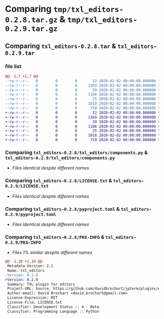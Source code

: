 # Comparing `tmp/txl_editors-0.2.8.tar.gz` & `tmp/txl_editors-0.2.9.tar.gz`

## Comparing `txl_editors-0.2.8.tar` & `txl_editors-0.2.9.tar`

### file list

```diff
@@ -1,7 +1,7 @@
--rw-r--r--   0        0        0       22 2020-02-02 00:00:00.000000 txl_editors-0.2.8/txl_editors/__init__.py
--rw-r--r--   0        0        0     2369 2020-02-02 00:00:00.000000 txl_editors-0.2.8/txl_editors/components.py
--rw-r--r--   0        0        0       39 2020-02-02 00:00:00.000000 txl_editors-0.2.8/.gitignore
--rw-r--r--   0        0        0     1106 2020-02-02 00:00:00.000000 txl_editors-0.2.8/LICENSE.txt
--rw-r--r--   0        0        0       25 2020-02-02 00:00:00.000000 txl_editors-0.2.8/README.md
--rw-r--r--   0        0        0     1018 2020-02-02 00:00:00.000000 txl_editors-0.2.8/pyproject.toml
--rw-r--r--   0        0        0      759 2020-02-02 00:00:00.000000 txl_editors-0.2.8/PKG-INFO
+-rw-r--r--   0        0        0       22 2020-02-02 00:00:00.000000 txl_editors-0.2.9/txl_editors/__init__.py
+-rw-r--r--   0        0        0     2369 2020-02-02 00:00:00.000000 txl_editors-0.2.9/txl_editors/components.py
+-rw-r--r--   0        0        0       39 2020-02-02 00:00:00.000000 txl_editors-0.2.9/.gitignore
+-rw-r--r--   0        0        0     1106 2020-02-02 00:00:00.000000 txl_editors-0.2.9/LICENSE.txt
+-rw-r--r--   0        0        0       25 2020-02-02 00:00:00.000000 txl_editors-0.2.9/README.md
+-rw-r--r--   0        0        0     1018 2020-02-02 00:00:00.000000 txl_editors-0.2.9/pyproject.toml
+-rw-r--r--   0        0        0      759 2020-02-02 00:00:00.000000 txl_editors-0.2.9/PKG-INFO
```

### Comparing `txl_editors-0.2.8/txl_editors/components.py` & `txl_editors-0.2.9/txl_editors/components.py`

 * *Files identical despite different names*

### Comparing `txl_editors-0.2.8/LICENSE.txt` & `txl_editors-0.2.9/LICENSE.txt`

 * *Files identical despite different names*

### Comparing `txl_editors-0.2.8/pyproject.toml` & `txl_editors-0.2.9/pyproject.toml`

 * *Files identical despite different names*

### Comparing `txl_editors-0.2.8/PKG-INFO` & `txl_editors-0.2.9/PKG-INFO`

 * *Files 1% similar despite different names*

```diff
@@ -1,10 +1,10 @@
 Metadata-Version: 2.1
 Name: txl_editors
-Version: 0.2.8
+Version: 0.2.9
 Summary: TXL plugin for editors
 Project-URL: Source, https://github.com/davidbrochart/jpterm/plugins/editors
 Author-email: David Brochart <david.brochart@gmail.com>
 License-Expression: MIT
 License-File: LICENSE.txt
 Classifier: Development Status :: 4 - Beta
 Classifier: Programming Language :: Python
```

